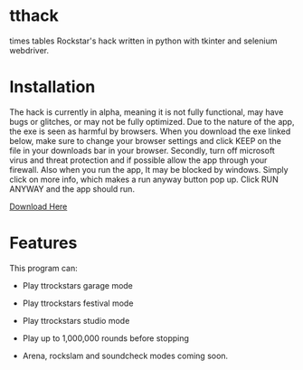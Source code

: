 # tthack
times tables Rockstar's hack written in python with tkinter and selenium webdriver.

# Installation
The hack is currently in alpha, meaning it is not fully functional, may have bugs or glitches, or may not be fully optimized. Due to the nature of the app, the exe is seen as harmful by browsers. When you download the exe linked below, make sure to change your browser settings and click KEEP on the file in your downloads bar in your browser. Secondly, turn off microsoft virus and threat protection and if possible allow the app through your firewall. Also when you run the app, It may be blocked by windows. Simply click on more info, which makes a run anyway button pop up. Click RUN ANYWAY and the app should run.

[Download Here](https://github.com//faizanshah-python/tthack/releases/download/v0.2-alpha/hack.exe)

# Features

This program can:

- Play ttrockstars garage mode
- Play ttrockstars festival mode
- Play ttrockstars studio mode
- Play up to 1,000,000 rounds before stopping

- Arena, rockslam and soundcheck modes coming soon.


